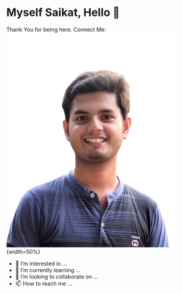 # Myself Saikat, Hello :wave:
Thank You for being here. 
Connect Me: 
![Saikat Photo](saikat_chakraborty.png "Saikat Chakraborty"){width=50%}
- 👀 I’m interested in ...
- 🌱 I’m currently learning ...
- 💞️ I’m looking to collaborate on ...
- 📫 How to reach me ...

<!---
saikat1998/saikat1998 is a ✨ special ✨ repository because its `README.md` (this file) appears on your GitHub profile.
You can click the Preview link to take a look at your changes.
--->
